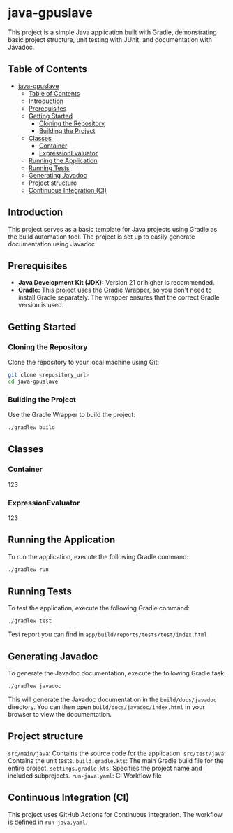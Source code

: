 # java-gpuslave

This project is a simple Java application built with Gradle, demonstrating basic project structure, unit testing with JUnit, and documentation with Javadoc.

## Table of Contents

- [java-gpuslave](#java-gpuslave)
  - [Table of Contents](#table-of-contents)
  - [Introduction](#introduction)
  - [Prerequisites](#prerequisites)
  - [Getting Started](#getting-started)
    - [Cloning the Repository](#cloning-the-repository)
    - [Building the Project](#building-the-project)
  - [Classes](#classes)
    - [Container](#container)
    - [ExpressionEvaluator](#expressionevaluator)
  - [Running the Application](#running-the-application)
  - [Running Tests](#running-tests)
  - [Generating Javadoc](#generating-javadoc)
  - [Project structure](#project-structure)
  - [Continuous Integration (CI)](#continuous-integration-ci)

## Introduction

This project serves as a basic template for Java projects using Gradle as the build automation tool. The project is set up to easily generate documentation using Javadoc.

## Prerequisites

*   **Java Development Kit (JDK):** Version 21 or higher is recommended.
*   **Gradle:** This project uses the Gradle Wrapper, so you don't need to install Gradle separately. The wrapper ensures that the correct Gradle version is used.

## Getting Started

### Cloning the Repository

Clone the repository to your local machine using Git:

```bash
git clone <repository_url>
cd java-gpuslave
```

### Building the Project

Use the Gradle Wrapper to build the project:

```bash
./gradlew build
```

## Classes

### Container
123

### ExpressionEvaluator
123

## Running the Application

To run the application, execute the following Gradle command:

```bash
./gradlew run
```

## Running Tests

To test the application, execute the following Gradle command:

```bash
./gradlew test
```
Test report you can find in `app/build/reports/tests/test/index.html`

## Generating Javadoc

To generate the Javadoc documentation, execute the following Gradle task:

```bash
./gradlew javadoc
```

This will generate the Javadoc documentation in the `build/docs/javadoc` directory. You can then open `build/docs/javadoc/index.html` in your browser to view the documentation.

## Project structure

`src/main/java`: Contains the source code for the application.
`src/test/java`: Contains the unit tests.
`build.gradle.kts`: The main Gradle build file for the entire project.
`settings.gradle.kts`: Specifies the project name and included subprojects.
`run-java.yaml`: CI Workflow file

## Continuous Integration (CI)
This project uses GitHub Actions for Continuous Integration. The workflow is defined in `run-java.yaml`.